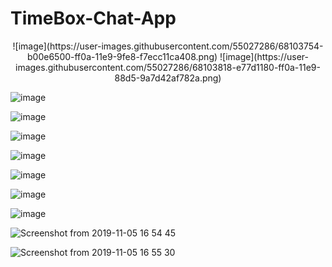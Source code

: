 # TimeBox-Chat-App
<p align="center">
![image](https://user-images.githubusercontent.com/55027286/68103754-b00e6500-ff0a-11e9-9fe8-f7ecc11ca408.png) ![image](https://user-images.githubusercontent.com/55027286/68103818-e77d1180-ff0a-11e9-88d5-9a7d42af782a.png)

</p>

![image](https://user-images.githubusercontent.com/55027286/68104018-dbde1a80-ff0b-11e9-82ee-7a7283336342.png)

![image](https://user-images.githubusercontent.com/55027286/68104058-10ea6d00-ff0c-11e9-8dc9-c27e4806f390.png)

![image](https://user-images.githubusercontent.com/55027286/68104097-38d9d080-ff0c-11e9-8d1a-54fe3a357100.png)

![image](https://user-images.githubusercontent.com/55027286/68104135-72aad700-ff0c-11e9-916a-32ab973209eb.png)

![image](https://user-images.githubusercontent.com/55027286/68104163-8eae7880-ff0c-11e9-85ff-46894b32b926.png)

![image](https://user-images.githubusercontent.com/55027286/68104198-c6b5bb80-ff0c-11e9-9093-33588d6b1372.png)

![image](https://user-images.githubusercontent.com/55027286/68104247-eea51f00-ff0c-11e9-9124-e9baf8466c9e.png)

![Screenshot from 2019-11-05 16 54 45](https://user-images.githubusercontent.com/55027286/68198084-f4266600-ffed-11e9-9146-a819e989aa67.png)

![Screenshot from 2019-11-05 16 55 30](https://user-images.githubusercontent.com/55027286/68198085-f4befc80-ffed-11e9-8b97-054a61c1a458.png)

